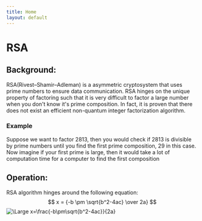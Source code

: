 ```yaml
---
title: Home
layout: default
---
```


# RSA 
## Background:
RSA(Rivest–Shamir–Adleman) is a asymmetric cryptosystem that uses prime numbers to ensure data communication. RSA hinges on the unique property of factoring such that it is very difficult to factor a large number when you don't know it's prime composition. In fact, it is proven that there does not exist an efficient non-quantum integer factorization algorithm.

### Example 
Suppose we want to factor 2813, then you would check if 2813 is divisible by prime numbers until you find the first prime composition, 29 in this case. Now imagine if your first prime is large, then it would take a lot of computation time for a computer to find the first composition

## Operation:
RSA algorithm hinges around the following equation:
$$ x = {-b \pm \sqrt{b^2-4ac} \over 2a} $$
<img src="https://latex.codecogs.com/svg.latex?\Large&space;x=\frac{-b\pm\sqrt{b^2-4ac}}{2a}" title="\Large x=\frac{-b\pm\sqrt{b^2-4ac}}{2a}" />